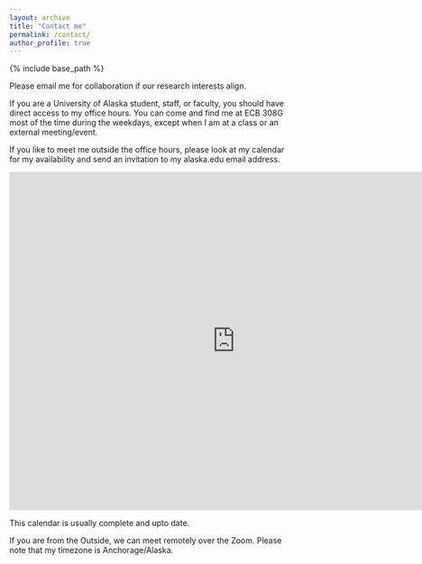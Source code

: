 ```yaml
---
layout: archive
title: "Contact me"
permalink: /contact/
author_profile: true
---
```


{% include base_path %}

Please email me for collaboration if our research interests align.

If you are a University of Alaska student, staff, or faculty, you should have direct access to my office hours.
You can come and find me at ECB 308G most of the time during the weekdays, except when I am at a class or an external meeting/event.

If you like to meet me outside the office hours, please look at my calendar for my availability and send an invitation to my alaska.edu email address.

<iframe src="https://calendar.google.com/calendar/embed?src=pkathiravelu%40alaska.edu&ctz=America%2FAnchorage" style="border: 0" width="800" height="600" frameborder="0" scrolling="no"></iframe>

This calendar is usually complete and upto date. 

If you are from the Outside, we can meet remotely over the Zoom. Please note that my timezone is Anchorage/Alaska.